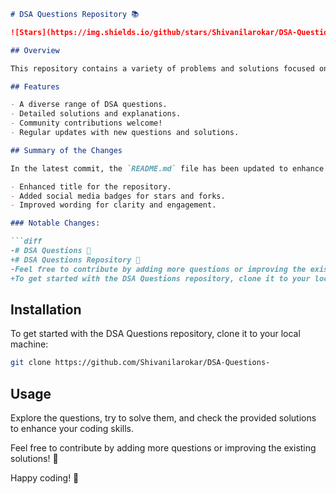 ```markdown
# DSA Questions Repository 📚

![Stars](https://img.shields.io/github/stars/Shivanilarokar/DSA-Questions-) ![Forks](https://img.shields.io/github/forks/Shivanilarokar/DSA-Questions-)

## Overview

This repository contains a variety of problems and solutions focused on Data Structures and Algorithms (DSA), suitable for both beginners and experienced programmers. Whether you're preparing for interviews or just looking to improve your skills, you'll find valuable resources here.

## Features

- A diverse range of DSA questions.
- Detailed solutions and explanations.
- Community contributions welcome!
- Regular updates with new questions and solutions.

## Summary of the Changes

In the latest commit, the `README.md` file has been updated to enhance clarity and improve the overall presentation. Key changes include:

- Enhanced title for the repository.
- Added social media badges for stars and forks.
- Improved wording for clarity and engagement.

### Notable Changes:

```diff
-# DSA Questions 📖
+# DSA Questions Repository 📖
-Feel free to contribute by adding more questions or improving the existing solutions!
+To get started with the DSA Questions repository, clone it to your local machine:
```

## Installation

To get started with the DSA Questions repository, clone it to your local machine:

```bash
git clone https://github.com/Shivanilarokar/DSA-Questions-
```

## Usage

Explore the questions, try to solve them, and check the provided solutions to enhance your coding skills.

Feel free to contribute by adding more questions or improving the existing solutions! 🚀

Happy coding! 🎉
```